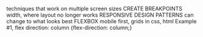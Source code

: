 techniques that work on multiple screen sizes
CREATE BREAKPOINTS
width, where layout no longer works
RESPONSIVE DESIGN PATTERNS
can change to what looks best
FLEXBOX
mobile first, grids in css, html
Example #1, flex direction: column
{flex-direction: column;}
